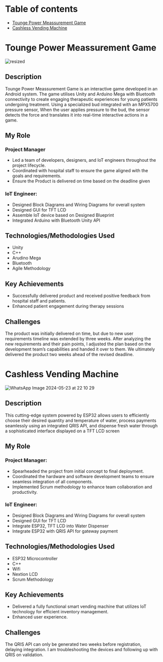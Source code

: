 # Table of contents

- [Tounge Power Meassurement Game](https://github.com/menggiGit33/Project-List?tab=readme-ov-file#toungefit)
- [Cashless Vending Machine](https://github.com/menggiGit33/Project-List?tab=readme-ov-file#cashless-vending-machine)


# Tounge Power Meassurement Game

![resized](https://github.com/menggiGit33/Project-List/assets/72879614/c55fd325-a948-4a4c-92ac-ccfd3156f13b)

## Description
Tounge Power Meassurement Game is an interactive game developed in an Android system. The game utilises Unity and Arduino Mega with Bluetooth connectivity to create engaging therapeutic experiences for young patients undergoing treatment. Using a specialized bud integrated with an MPX5700 pressure sensor, When the user applies pressure to the bud, the sensor detects the force and translates it into real-time interactive actions in a game.

## My Role

### Project Manager
- Led a team of developers, designers, and IoT engineers throughout the project lifecycle.
- Coordinated with hospital staff to ensure the game aligned with the goals and requirements.
- Ensure the Product is delivered on time based on the deadline given
  
### IoT Engineer: 
- Designed Block Diagrams and Wiring Diagrams for overall system
- Designed GUI for TFT LCD
- Assemble IoT device based on Designed Blueprint
- Integrated Arduino with Bluetooth Unity API  

## Technologies/Methodologies Used
- Unity
- C++
- Arudino Mega
- Bluetooth
- Agile Methodology

## Key Achievements
- Successfully delivered product and received positive feedback from hospital staff and patients.
- Enhanced patient engagement during therapy sessions

## Challenges
The product was initially delivered on time, but due to new user requirements timeline was extended by three weeks. After analyzing the new requirements and their pain points, I adjusted the plan based on the development team’s capabilities and handed it over to them. We ultimately delivered the product two weeks ahead of the revised deadline.


# Cashless Vending Machine
![WhatsApp Image 2024-05-23 at 22 10 29](https://github.com/user-attachments/assets/aaa1fe6b-c551-4f84-abc7-9f091b777487)


## Description
This cutting-edge system powered by ESP32 allows users to efficiently choose their desired quantity and temperature of water, process payments seamlessly using an integrated QRIS API, and dispense fresh water through a sophisticated interface displayed on a TFT LCD screen

## My Role

### Project Manager:
- Spearheaded the project from initial concept to final deployment.
- Coordinated the hardware and software development teams to ensure seamless integration of all components.
- Implemented Scrum methodology to enhance team collaboration and productivity.

### IoT Engineer: 
- Designed Block Diagrams and Wiring Diagrams for overall system
- Designed GUI for TFT LCD
- Integrate ESP32, TFT LCD into Water Dispenser
- Integrate ESP32 with QRIS API for gateway payment

## Technologies/Methodologies Used
- ESP32 Microcontroller
- C++
- Wifi 
- Nextion LCD
- Scrum Methodology

## Key Achievements
- Delivered a fully functional smart vending machine that utilizes IoT technology for efficient inventory management.
- Enhanced user experience.

## Challenges
The QRIS API can only be generated two weeks before registration, delaying integration. I am troubleshooting the devices and following up with QRIS on validation.
